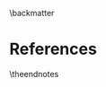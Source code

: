 \backmatter

# References

\theendnotes

[^rfc]: IETF, _Request for Comments_, https://www.ietf.org/rfc.html
[^emailrfcs]: Takizawa Takashi, _RFC indices related to the Internet Mail_,\
    http://www.emaillab.org/emailref/emailref.html
[^inboxzero]: Merlin Mann, _Inbox Zero action-based email_,
    http://www.43folders.com/izero
[^irc]: Wikipedia, _Internet Relay Chat_,
    https://en.wikipedia.org/wiki/Internet_Relay_Chat
[^xmpp]: Wikipedia, _XMPP_, https://en.wikipedia.org/wiki/XMPP
[^http]: W3C, _HTTP - Hypertext Transfer Protocol_, http://www.w3.org/Protocols/
[^json]: Wikipedia, _JSON_, https://en.wikipedia.org/wiki/JSON
[^pgnotify]: PostgreSQL 9.3.9 Documentation, _NOTIFY_,\
    http://www.postgresql.org/docs/9.3/static/sql-notify.html
[^rad]: Wikipedia, _Rapid application development_,\
    https://en.wikipedia.org/wiki/Rapid_application_development

[^sass]: Sass, _Syntactically Awesome Style Sheets_, http://sass-lang.com/
[^haml]: Wikipedia, _Haml_, https://en.wikipedia.org/wiki/Haml
[^rest]: Wikipedia, _Representational state transfer_,\
    https://en.wikipedia.org/wiki/Representational_state_transfer
[^activerecord]: Martin Fowler, _Catalog of Patterns of Enterprise Application
  Architecture: Active Record_, http://www.martinfowler.com/eaaCatalog/activeRecord.html
[^uri]: W3C, _Naming and Addressing: URIs, URLs, ..._,
  http://www.w3.org/Addressing/
[^jsonapi]: JSON API, _A specification for building APIs in JSON_,
  http://jsonapi.org/
[^fatmodel]: Jamis Buck, _Skinny Controller, Fat Model_,\
    http://weblog.jamisbuck.org/2006/10/18/skinny-controller-fat-model
[^zeromq]: Wikipedia, _ØMQ_, https://en.wikipedia.org/wiki/%C3%98MQ
[^nanomsg]: Martin Sustrik, _Differences between nanomsg and ZeroMQ_,
  http://nanomsg.org/documentation-zeromq.html
[^ssh]: Wikipedia, _Secure Shell_, https://en.wikipedia.org/wiki/Secure_Shell
[^ember]: Wikipedia, _Ember.js_, https://en.wikipedia.org/wiki/Ember.js
[^last7months]: Stas Sușcov, _The last 7 months of our venture_,
  http://ampersate.com/the-last-7-months-of-our-venture
[^founden]: Github, _Founden: Experimental online communication and
  collaboration tool_, https://github.com/Founden/founden
[^fastmail]: Wikipedia, _Fastmail_, https://en.wikipedia.org/wiki/FastMail
[^mainframeco]: Switchboard, _About_, http://switchboard.spatch.co/about/
